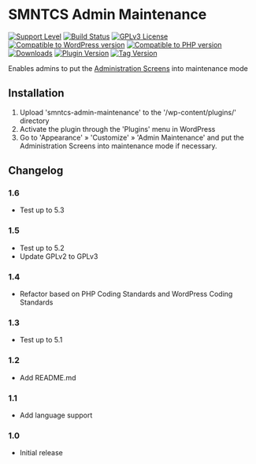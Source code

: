 # SMNTCS Admin Maintenance

[![Support Level](https://img.shields.io/badge/support-active-green.svg)](#support-level)
[![Build Status](https://api.travis-ci.com/nielslange/smntcs-admin-maintenance.svg?branch=master)](https://api.travis-ci.com/nielslange/smntcs-admin-maintenance)
[![GPLv3 License](https://img.shields.io/github/license/nielslange/smntcs-admin-maintenance.svg)](https://www.gnu.org/licenses/gpl.html)
[![Compatible to WordPress version](https://plugintests.com/plugins/smntcs-admin-maintenance/wp-badge.svg)](https://plugintests.com/plugins/smntcs-admin-maintenance/latest)
[![Compatible to PHP version](https://plugintests.com/plugins/smntcs-admin-maintenance/php-badge.svg)](https://plugintests.com/plugins/smntcs-admin-maintenance/latest)
[![Downloads](https://img.shields.io/wordpress/plugin/dt/smntcs-admin-maintenance.svg)](https://wordpress.org/plugins/smntcs-admin-maintenance/)
[![Plugin Version](https://img.shields.io/wordpress/plugin/v/smntcs-admin-maintenance.svg)](https://wordpress.org/plugins/smntcs-admin-maintenance/)
[![Tag Version](https://img.shields.io/github/tag/nielslange/smntcs-admin-maintenance.svg)](https://wordpress.org/plugins/smntcs-admin-maintenance/)

Enables admins to put the <a href="https://codex.wordpress.org/Administration_Screens" target="_blank">Administration Screens</a> into maintenance mode

## Installation

1. Upload 'smntcs-admin-maintenance' to the '/wp-content/plugins/' directory
2. Activate the plugin through the 'Plugins' menu in WordPress
3. Go to 'Appearance' » 'Customize' » 'Admin Maintenance' and put the Administration Screens into maintenance mode if necessary.

## Changelog

### 1.6

* Test up to 5.3

### 1.5

* Test up to 5.2
* Update GPLv2 to GPLv3

### 1.4

* Refactor based on PHP Coding Standards and WordPress Coding Standards

### 1.3

* Test up to 5.1

### 1.2

* Add README.md

### 1.1

* Add language support

### 1.0

* Initial release
